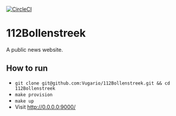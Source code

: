 [![CircleCI](https://circleci.com/gh/Vugario/112Bollenstreek.svg?style=svg)](https://circleci.com/gh/Vugario/112Bollenstreek)

# 112Bollenstreek
A public news website.

## How to run
- `git clone git@github.com:Vugario/112Bollenstreek.git && cd 112Bollenstreek`
- `make provision`
- `make up`
- Visit http://0.0.0.0:9000/
